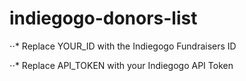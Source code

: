 # indiegogo-donors-list

⋅⋅* Replace YOUR_ID with the Indiegogo Fundraisers ID

⋅⋅* Replace API_TOKEN with your Indiegogo API Token
